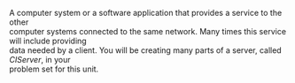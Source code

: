 A computer system or a software application that provides a service to the other  
computer systems connected to the same network. Many times this service will include providing  
data needed by a client. You will be creating many parts of a server, called _CIServer_, in your  
problem set for this unit.